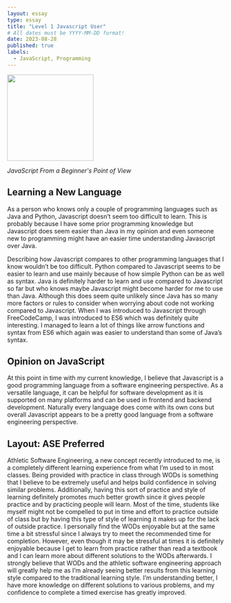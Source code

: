 ```yaml
---
layout: essay
type: essay
title: "Level 1 Javascript User"
# All dates must be YYYY-MM-DD format!
date: 2023-08-28
published: true
labels:
  - JavaScript, Programming
---
```


<img width="200px" class="rounded float-start pe-4" src="sam4food/sam4food.github.io/img/difficulty/js_pic.jpg"> 

*JavaScript From a Beginner's Point of View*

## Learning a New Language

As a person who knows only a couple of programming languages such as Java and Python, Javascript doesn’t seem too difficult to learn. This is probably because I have some prior programming knowledge but Javascript does seem easier than Java in my opinion and even someone new to programming might have an easier time understanding Javascript over Java. 

Describing how Javascript compares to other programming languages that I know wouldn’t be too difficult. Python compared to Javascript seems to be easier to learn and use mainly because of how simple Python can be as well as syntax. Java is definitely harder to learn and use compared to Javascript so far but who knows maybe Javascript might become harder for me to use than Java. Although this does seem quite unlikely since Java has so many more factors or rules to consider when worrying about code not working compared to Javascript. When I was introduced to Javascript through FreeCodeCamp, I was introduced to ES6 which was definitely quite interesting. I managed to learn a lot of things like arrow functions and syntax from ES6 which again was easier to understand than some of Java’s syntax.

## Opinion on JavaScript

At this point in time with my current knowledge, I believe that Javascript is a good programming language from a software engineering perspective. As a versatile language, it can be helpful for software development as it is supported on many platforms and can be used in frontend and backend development. Naturally every language does come with its own cons but overall Javascript appears to be a pretty good language from a software engineering perspective. 

## Layout: ASE Preferred

Athletic Software Engineering, a new concept recently introduced to me, is a completely different learning experience from what I’m used to in most classes. Being provided with practice in class through WODs is something that I believe to be extremely useful and helps build confidence in solving similar problems. Additionally, having this sort of practice and style of learning definitely promotes much better growth since it gives people practice and by practicing people will learn. Most of the time, students like myself might not be compelled to put in time and effort to practice outside of class but by having this type of style of learning it makes up for the lack of outside practice. I personally find the WODs enjoyable but at the same time a bit stressful since I always try to meet the recommended time for completion. However, even though it may be stressful at times it is definitely enjoyable because I get to learn from practice rather than read a textbook and I can learn more about different solutions to the WODs afterwards. I strongly believe that WODs and the athletic software engineering approach will greatly help me as I’m already seeing better results from this learning style compared to the traditional learning style. I’m understanding better, I have more knowledge on different solutions to various problems, and my confidence to complete a timed exercise has greatly improved. 